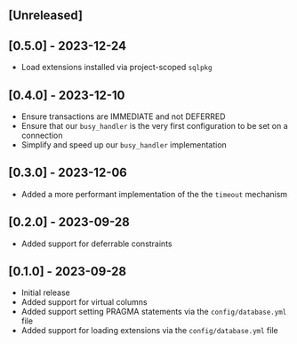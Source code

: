 ## [Unreleased]

## [0.5.0] - 2023-12-24

- Load extensions installed via project-scoped `sqlpkg`

## [0.4.0] - 2023-12-10

- Ensure transactions are IMMEDIATE and not DEFERRED
- Ensure that our `busy_handler` is the very first configuration to be set on a connection
- Simplify and speed up our `busy_handler` implementation

## [0.3.0] - 2023-12-06

- Added a more performant implementation of the the `timeout` mechanism

## [0.2.0] - 2023-09-28

- Added support for deferrable constraints

## [0.1.0] - 2023-09-28

- Initial release
- Added support for virtual columns
- Added support setting PRAGMA statements via the `config/database.yml` file
- Added support for loading extensions via the `config/database.yml` file
